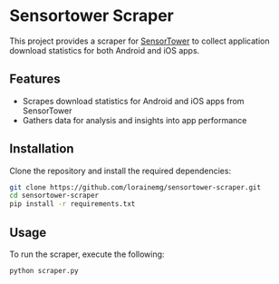 # Sensortower Scraper

This project provides a scraper for [SensorTower](https://app.sensortower.com/) to collect application download statistics for both Android and iOS apps.

## Features

- Scrapes download statistics for Android and iOS apps from SensorTower
- Gathers data for analysis and insights into app performance

## Installation

Clone the repository and install the required dependencies:

```bash
git clone https://github.com/lorainemg/sensortower-scraper.git
cd sensortower-scraper
pip install -r requirements.txt
```

## Usage
To run the scraper, execute the following:
```bash
python scraper.py
```


